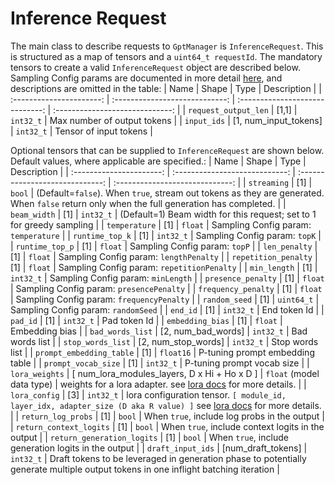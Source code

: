 # Inference Request

The main class to describe requests to `GptManager` is `InferenceRequest`. This is structured as a map of tensors and a `uint64_t requestId`.
The mandatory tensors to create a valid `InferenceRequest` object are described below. Sampling Config params are documented in more detail [here](gpt_runtime.md#sampling-parameters), and descriptions are omitted in the table:
| Name | Shape | Type | Description |
| :----------------------: | :----------------------------: | :-----------------------------: | :-----------------------------: |
| `request_output_len` | [1,1] | `int32_t` | Max number of output tokens |
| `input_ids` | [1, num_input_tokens] | `int32_t` | Tensor of input tokens |

Optional tensors that can be supplied to `InferenceRequest` are shown below. Default values, where applicable are specified.:
| Name | Shape | Type | Description |
| :----------------------: | :----------------------------: | :-----------------------------: | :-----------------------------: |
| `streaming` | [1] | `bool` | (Default=`false`). When `true`, stream out tokens as they are generated. When `false` return only when the full generation has completed.  |
| `beam_width` | [1] | `int32_t` | (Default=1) Beam width for this request; set to 1 for greedy sampling |
| `temperature` | [1] | `float` | Sampling Config param: `temperature` |
| `runtime_top_k` | [1] | `int32_t` | Sampling Config param: `topK` |
| `runtime_top_p` | [1] | `float` | Sampling Config param: `topP` |
| `len_penalty` | [1] | `float` | Sampling Config param: `lengthPenalty` |
| `repetition_penalty` | [1] | `float` | Sampling Config param: `repetitionPenalty` |
| `min_length` | [1] | `int32_t` | Sampling Config param: `minLength` |
| `presence_penalty` | [1] | `float` | Sampling Config param: `presencePenalty` |
| `frequency_penalty` | [1] | `float` | Sampling Config param: `frequencyPenalty` |
| `random_seed` | [1] | `uint64_t` | Sampling Config param: `randomSeed` |
| `end_id` | [1] | `int32_t` | End token Id |
| `pad_id` | [1] | `int32_t` | Pad token Id |
| `embedding_bias` | [1] | `float` | Embedding bias |
| `bad_words_list` | [2, num_bad_words] | `int32_t` | Bad words list |
| `stop_words_list` | [2, num_stop_words] | `int32_t` | Stop words list |
| `prompt_embedding_table` | [1] | `float16` | P-tuning prompt embedding table |
| `prompt_vocab_size` | [1] | `int32_t` | P-tuning prompt vocab size |
| `lora_weights` | [ num_lora_modules_layers, D x Hi + Ho x D ] | `float` (model data type) | weights for a lora adapter. see [lora docs](lora.md#lora-tensor-format-details) for more details. |
| `lora_config` | [3] | `int32_t` | lora configuration tensor. `[ module_id, layer_idx, adapter_size (D aka R value) ]` see [lora docs](lora.md#lora-tensor-format-details) for more details. |
| `return_log_probs` | [1] | `bool` | When `true`, include log probs in the output |
| `return_context_logits` | [1] | `bool` | When `true`, include context logits in the output |
| `return_generation_logits` | [1] | `bool` | When `true`, include generation logits in the output |
| `draft_input_ids` | [num_draft_tokens] | `int32_t` | Draft tokens to be leveraged in generation phase to potentially generate multiple output tokens in one inflight batching iteration |
